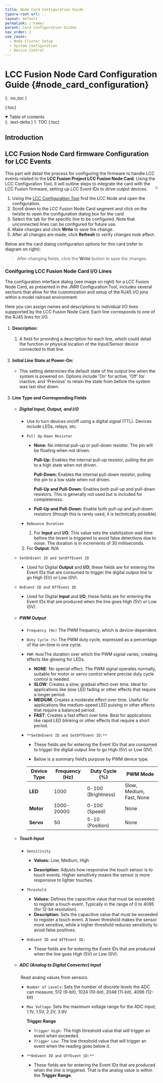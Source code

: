 ```yaml
---
title: Node Card Configuration Guide
typora-root-url: ..
layout: default
permalink: /:name/
parent: Card Configuration Guides
nav_order: 2
use_cases:
  - Node Cluster Setup
  - System Configuration
  - Device Control
---
```


# LCC Fusion Node Card Configuration Guide {#node_card_configuration}

{: .no_toc }

{:toc}

<details open markdown="block">
  <summary>
    Table of contents
  </summary>
  {: .text-delta }
1. TOC
{:toc}
</details>

## Introduction



## LCC Fusion Node Card firmware Configuration for LCC Events

This part will detail the process for configuring the firmware to handle LCC events related to the **LCC Fusion Project LCC Fusion Node Card**. Using the  LCC Configuration Tool, it will outline steps to integrate the card with the LCC Fusion firmware, setting up LCC Event IDs to drive output devices. <img src="/_setup/assets/images/BOD_Card_CDI.png" style="zoom:50%;float:right" />

1. Using the [LCC Configuration Tool](/assets/images/howto/CDI_VIewer_Open/) find the LCC Node and open the configuration.
2. Scroll down to the LCC Fusion Node Card segment and click on the twistie to open the configuration dialog box for the card
3. Select the tab for the specific line to be configured.  Note that unconnected lines can be configured for future use.
4. Make changes and click **Write** to save the change.
5. After all changes are made, click **Refresh** to verify changes took affect. 

Below are the card dialog configuration options for this card (refer to diagram on right):

> After changing fields, click the **Write** button to save the changes.

### Conifguring LCC Fusion Node Card I/O Lines 

The configuration interface dialog (see image on right) for a LCC Fusion Node Card, as presented in the JMRI Configuration Tool, includes several sections that allow for the customization and setup of the RJ45 I/O pins within a model railroad environment:

Here you can assign names and descriptions to individual I/O lines suppported by the LCC Fusion Node Card. Each line corresponds to one of the RJ45 lines for I/O.

1. #### Description:

   1. A field for providing a description for each line, which could detail the function or physical location of the Input/Sensor device connected to that line.

2. #### Initial Line State at Power-On:

   - This setting determines the default state of the output line  when the system is powered on. Options include 'On' for active, 'Off' for inactive, and 'Previous' to retain the state from before the system was last shut down.

3. #### Line Type and Corresponding Fields

   - ##### Digital Input, Output, and I/O

      - Use to turn devices on/off using a digital signal (TTL).  Devices include LEDs, relays, etc.

      - `Pull Up-Down Resistor`

        - **None:** No internal pull-up or pull-down resistor. The pin will be floating when not driven.

          **Pull-Up:** Enables the internal pull-up resistor, pulling the pin to a high state when not driven.

          **Pull-Down:** Enables the internal pull-down resistor, pulling the pin to a low state when not driven.

          **Pull-Up and Pull-Down:** Enables both pull-up and pull-down resistors. This is generally not used but is included for completeness.

        - **Pull-Up and Pull-Down:** Enable both pull-up and pull-down resistors (though this is rarely used, it is technically possible).

      - `Debounce Duration`

        1. For **Input** and **I/O**: This value sets the stabilization wait time before the Ievent is triggered to avoid false detections due to noise. The duration is in increments of 30 milliseconds.
     2. For **Output**: N/A
     
   - `SetOnEvent ID and SetOffEvent ID`
     
     - Used for Digital **Output** and **I/O**, these fields are for entering the Event IDs that are consumed to trigger the digital output line to go High (5V) or Low (0V).
     
   - `OnEvent ID and OffEvent ID`
     
        - Used for Digital **Input** and **I/O**, these fields are for entering the Event IDs that are produced when the line goes High (5V) or Low (0V).

   - ##### PWM Output

      - `Frequency (Hz)` The PWM frequency, which is device-dependent.

      - `Duty Cycle (%)` The PWM duty cycle, expressed as a percentage of the on-time in one cycle. 

      - `PWM Mode`The duration over which the PWM signal varies, creating effects like glowing for LEDs.

        - **NONE**: No special effect. The PWM signal operates normally, suitable for motor or servo control where precise duty cycle control is needed.
        - **SLOW**: Creates a slow, gradual effect over time. Ideal for applications like slow LED fading or other effects that require a longer period.
        - **MEDIUM**: Creates a moderate effect over time. Useful for applications like medium-speed LED pulsing or other effects that require a balanced period.
        - **FAST**: Creates a fast effect over time. Best for applications like rapid LED blinking or other effects that require a short period.

      - `**SetOnEvent ID and SetOffEvent ID:**`

        - These fields are for entering the Event IDs that are consumed to trigger the digital output line to go High (5V) or Low (0V).

        - Below is a summary field’s purpose by PWM device type.

        | **Device Type** | **Frequency (Hz)** | **Duty Cycle (%)** | **PWM Mode**             |
        | --------------- | ------------------ | ------------------ | ------------------------ |
        | **LED**         | 1000               | 0-100 (Brightness) | Slow, Medium, Fast, None |
        | **Motor**       | 1000-20000         | 0-100 (Speed)      | None                     |
        | **Servo**       | 50                 | 5-10 (Position)    | None                     |

   - ##### Touch Input

     - `Sensitivity`
       - **Values:** Low, Medium, High

       - **Description:** Adjusts how responsive the touch sensor is to touch events. Higher sensitivity means the sensor is more responsive to lighter touches.

     - `Threshold`
       - **Values:** Defines the capacitive value that must be exceeded to register a touch event.  Typically in the range of 0 to 4095 (for 12-bit resolution).
       - **Description:** Sets the capacitive value that must be exceeded to register a touch event. A lower threshold makes the sensor more sensitive, while a higher threshold reduces sensitivity to avoid false positives.
     - `OnEvent ID and OffEvent ID:`
       - These fields are for entering the Event IDs that are produced when the line goes High (5V) or Low (0V).

   - ##### ADC (Analog to Digital Converter) Input

      ​	Read analog values from sensors.
      
      - `Number of Levels`: Sets the number of discrete levels the ADC can measure; 512 (9-bit), 1024 (10-bit), 2048 (11-bit), 4096 (12-bit)
      
      - `Max Voltage`: Sets the maximum voltage range for the ADC input; 1.1V, 1.5V, 2.2V, 3.9V
      
         **Trigger Range**
         - `Trigger High:` The high threshold value that will trigger an event when exceeded.
         - `Trigger Low:` The low threshold value that will trigger an event when the reading goes below it.
      
      - `**OnEvent ID and OffEvent ID:**`
      
         - These fields are for entering the Event IDs that are produced when the line is triggered.  That is the analog value is within the **Trigger Range**.
